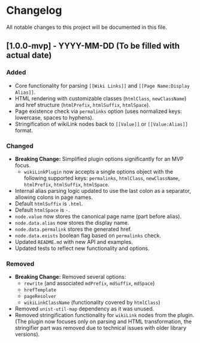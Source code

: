 # Changelog

All notable changes to this project will be documented in this file.

## [1.0.0-mvp] - YYYY-MM-DD (To be filled with actual date)

### Added
- Core functionality for parsing `[[Wiki Links]]` and `[[Page Name:Display Alias]]`.
- HTML rendering with customizable classes (`htmlClass`, `newClassName`) and href structure (`htmlPrefix`, `htmlSuffix`, `htmlSpace`).
- Page existence check via `permalinks` option (uses normalized keys: lowercase, spaces to hyphens).
- Stringification of wikiLink nodes back to `[[Value]]` or `[[Value:Alias]]` format.

### Changed
- **Breaking Change:** Simplified plugin options significantly for an MVP focus.
  - `wikiLinkPlugin` now accepts a single options object with the following supported keys: `permalinks`, `htmlClass`, `newClassName`, `htmlPrefix`, `htmlSuffix`, `htmlSpace`.
- Internal alias parsing logic updated to use the last colon as a separator, allowing colons in page names.
- Default `htmlSuffix` is `.html`.
- Default `htmlSpace` is `-`.
- `node.value` now stores the canonical page name (part before alias).
- `node.data.alias` now stores the display name.
- `node.data.permalink` stores the generated href.
- `node.data.exists` boolean flag based on `permalinks` check.
- Updated `README.md` with new API and examples.
- Updated tests to reflect new functionality and options.

### Removed
- **Breaking Change:** Removed several options:
  - `rewrite` (and associated `mdPrefix`, `mdSuffix`, `mdSpace`)
  - `hrefTemplate`
  - `pageResolver`
  - `wikiLinkClassName` (functionality covered by `htmlClass`)
- Removed `unist-util-map` dependency as it was unused.
- Removed stringification functionality for `wikiLink` nodes from the plugin. (The plugin now focuses only on parsing and HTML transformation, the stringifier part was removed due to technical issues with older library versions).
